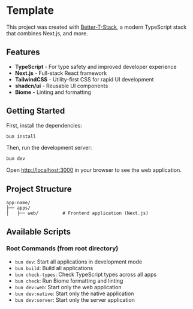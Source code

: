 # Template

This project was created with [Better-T-Stack](https://github.com/AmanVarshney01/create-better-t-stack), a modern TypeScript stack that combines Next.js, and more.

## Features

- **TypeScript** - For type safety and improved developer experience
- **Next.js** - Full-stack React framework
- **TailwindCSS** - Utility-first CSS for rapid UI development
- **shadcn/ui** - Reusable UI components
- **Biome** - Linting and formatting

## Getting Started

First, install the dependencies:

```bash
bun install
```


Then, run the development server:

```bash
bun dev
```

Open [http://localhost:3000](http://localhost:3000) in your browser to see the web application.



## Project Structure

```
app-name/
├── apps/
│   ├── web/         # Frontend application (Next.js)
```

## Available Scripts

### Root Commands (from root directory)

- `bun dev`: Start all applications in development mode
- `bun build`: Build all applications
- `bun check-types`: Check TypeScript types across all apps
- `bun check`: Run Biome formatting and linting
- `bun dev:web`: Start only the web application
- `bun dev:native`: Start only the native application
- `bun dev:server`: Start only the server application
